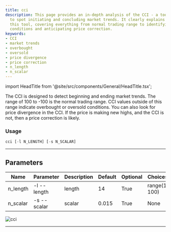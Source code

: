 ```yaml
---
title: cci
description: This page provides an in-depth analysis of the CCI - a tool designed
  to spot initiating and concluding market trends. It clearly explains how to utilize
  this tool, covering everything from normal trading range to identifying oversold
  conditions and anticipating price correction.
keywords:
- CCI
- market trends
- overbought
- oversold
- price divergence
- price correction
- n_length
- n_scalar
---
```


import HeadTitle from '@site/src/components/General/HeadTitle.tsx';

<HeadTitle title="crypto /ta/cci - Reference | OpenBB Terminal Docs" />

The CCI is designed to detect beginning and ending market trends. The range of 100 to -100 is the normal trading range. CCI values outside of this range indicate overbought or oversold conditions. You can also look for price divergence in the CCI. If the price is making new highs, and the CCI is not, then a price correction is likely.

### Usage

```python wordwrap
cci [-l N_LENGTH] [-s N_SCALAR]
```

---

## Parameters

| Name | Parameter | Description | Default | Optional | Choices |
| ---- | --------- | ----------- | ------- | -------- | ------- |
| n_length | -l  --length | length | 14 | True | range(1, 100) |
| n_scalar | -s  --scalar | scalar | 0.015 | True | None |

![cci](https://user-images.githubusercontent.com/46355364/154310079-808803ca-26dd-4d45-8a02-17e51230bf2d.png)

---
